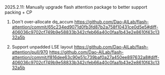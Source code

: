 2025.2.11: Manually upgrade flash attention package to better support packing + CP

1. Don't over-allocate dq_accum
https://github.com/Dao-AILab/flash-attention/commit/65c234ed9071d0fb3fd87b2a758f10431ce0d5e5#diff-406036c9702cf749b9e58833b342cfeb66a40c0faa1b43e2e8610f43c1332a5b

2. Support unpadded LSE layout
https://github.com/Dao-AILab/flash-attention/pull/970
https://github.com/Dao-AILab/flash-attention/commit/f816dee63c90e51c739baf0a27a450ee897632a8#diff-406036c9702cf749b9e58833b342cfeb66a40c0faa1b43e2e8610f43c1332a5b
